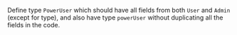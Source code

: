 Define type `PowerUser` which should have all fields from both `User` and `Admin` (except for type), and also have type `powerUser` without duplicating all the fields in the code.